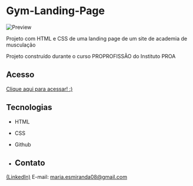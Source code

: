 # Gym-Landing-Page
![Preview](https://github.com/MaduSales/Gym-Homepage/assets/166547195/54f43f43-91a3-42b8-b8a6-2da6e46e2370)

Projeto com HTML e CSS de uma landing page de um site de academia de musculação

Projeto construído durante o curso PROPROFISSÃO do Instituto PROA


## Acesso

[Clique aqui para acessar! :)](https://madusales.github.io/BodyBuilding-Gym-Landing-Page/)

## Tecnologias
- HTML
- CSS
- Github

- ## Contato
[(LinkedIn)](www.linkedin.com/in/maria-eduarda-de-sales-78a04221b)
E-mail: maria.esmiranda08@gmail.com



